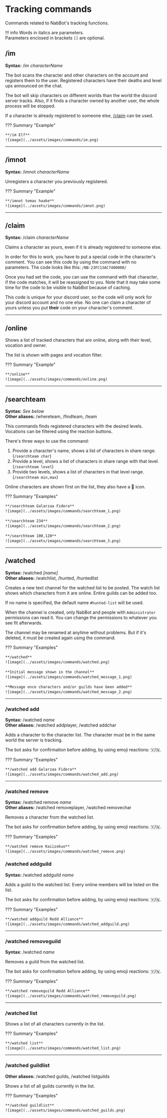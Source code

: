# Tracking commands

Commands related to NabBot's tracking functions.

!!! info
    Words in italics are parameters.  
    Parameters enclosed in brackets `[]` are optional.


## /im
**Syntax:** /im *characterName*

The bot scans the character and other characters on the account and registers them to the user.
Registered characters have their deaths and level ups announced on the chat.

The bot will skip characters on different worlds than the world the discord server tracks.
Also, if it finds a character owned by another user, the whole process will be stopped.

If a character is already registered to someone else, [/claim](#claim) can be used.

??? Summary "Example"

    **/im Elf**  
    ![image](../assets/images/commands/im.png)

----

## /imnot
**Syntax:** /imnot *characterName*  

Unregisters a character you previously registered.

??? Summary "Example"
  
    **/imnot tomas haake**  
    ![image](../assets/images/commands/imnot.png)

----

## /claim
**Syntax:** /claim *characterName*

Claims a character as yours, even if it is already registered to someone else.

In order for this to work, you have to put a special code in the character's comment.
You can see this code by using the command with no parameters. The code looks like this: `/NB-23FC13AC7400000/`

Once you had set the code, you can use the command with that character, if the code matches, it will be reassigned to you.
Note that it may take some time for the code to be visible to NabBot because of caching.

This code is unique for your discord user, so the code will only work for your discord account and no one else.
No one can claim a character of yours unless you put **their** code on your character's comment.

----

## /online

Shows a list of tracked characters that are online, along with their level, vocation and owner.

The list is shown with pages and vocation filter.

??? Summary "Example"
  
    **/online**  
    ![image](../assets/images/commands/online.png)

----

## /searchteam
**Syntax:** *See below*  
**Other aliases:** /whereteam, /findteam, /team

This commands finds registered characters with the desired levels.
Vocations can be filtered using the reaction buttons.

There's three ways to use the command:

1. Provide a character's name, shows a list of characters in share range. (`/searchteam char`)
1. Provide a level, shows a list of characters in share range with that level. (`/searchteam level`)
1. Provide two levels, shows a list of characters in that level range. (`/searchteam min,max`)

Online characters are shown first on the list, they also have a 🔹 icon.

??? Summary "Examples"
    
    **/searchteam Galarzaa Fidera**  
    ![image](../assets/images/commands/searchteam_1.png)
    
    **/searchteam 234**  
    ![image](../assets/images/commands/searchteam_2.png)
    
    **/searchteam 100,120**  
    ![image](../assets/images/commands/searchteam_3.png)

----

## /watched
**Syntax:** /watched  *[name]*  
**Other aliases:** /watchlist, /hunted, /huntedlist

Creates a new text channel for the watched list to be posted. The watch list shows which characters from it are online.
Entire guilds can be added too.

If no name is specified, the default name `#hunted-list` will be used.

When the channel is created, only NabBot and people with `Administrator` permissions can read it.
You can change the permissions to whatever you see fit afterwards.

The channel may be renamed at anytime without problems. But if it's deleted, it must be created again using the command.

??? Summary "Examples"
  
    **/watched**  
    ![image](../assets/images/commands/watched.png)
    
    **Initial message shown in the channel**
    ![image](../assets/images/commands/watched_message_1.png)
    
    **Message once characters and/or guilds have been added**
    ![image](../assets/images/commands/watched_message_2.png)

----

### /watched add
**Syntax:** /watched  *name*  
**Other aliases:** /watched addplayer, /watched addchar

Adds a character to the character list. The character must be in the same world the server is tracking.

The bot asks for confirmation before adding, by using emoji reactions: 🇾/🇳.

??? Summary "Examples"
  
    **/watched add Galarzaa Fidera**  
    ![image](../assets/images/commands/watched_add.png)
    
----

### /watched remove
**Syntax:** /watched remove *name*  
**Other aliases:** /watched removeplayer, /watched removechar

Removes a character from the watched list.

The bot asks for confirmation before adding, by using emoji reactions: 🇾/🇳.

??? Summary "Examples"
  
    **/watched remove Kaiizokuo**  
    ![image](../assets/images/commands/watched_remove.png)
    
    
### /watched addguild
**Syntax:** /watched addguild *name*

Adds a guild to the watched list. Every online members will be listed on the list.


The bot asks for confirmation before adding, by using emoji reactions: 🇾/🇳.

??? Summary "Examples"
  
    **/watched addguild Redd Alliance**  
    ![image](../assets/images/commands/watched_addguild.png)

----
    
### /watched removeguild
**Syntax**:  /watched *name*

Removes a guild from the watched list.

The bot asks for confirmation before adding, by using emoji reactions: 🇾/🇳.

??? Summary "Examples"
  
    **/watched removeguild Redd Alliance**  
    ![image](../assets/images/commands/watched_removeguild.png)

----
    
### /watched list

Shows a list of all characters currently in the list.

??? Summary "Examples"
  
    **/watched list**  
    ![image](../assets/images/commands/watched_list.png)

----
    
### /watched guildlist
**Other aliases:** /watched guilds, /watched listguilds

Shows a list of all guilds currently in the list.

??? Summary "Examples"
  
    **/watched guildlist**  
    ![image](../assets/images/commands/watched_guilds.png)
    
